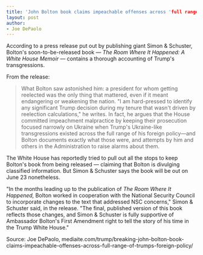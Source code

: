 ```yaml
---
title: 'John Bolton book claims impeachable offenses across 'full range' of Trump's foreign policy'
layout: post
author:
- Joe DePaolo
---
```


According to a press release put out by publishing giant Simon &amp; Schuster, Bolton's soon-to-be-released book — *The Room Where It Happened: A White House Memoir* — contains a thorough accounting of Trump's transgressions.

From the release:

> What Bolton saw astonished him: a president for whom getting reelected was the only thing that mattered, even if it meant endangering or weakening the nation. "I am hard-pressed to identify any significant Trump decision during my tenure that wasn't driven by reelection calculations," he writes. In fact, he argues that the House committed impeachment malpractice by keeping their prosecution focused narrowly on Ukraine when Trump's Ukraine-like transgressions existed across the full range of his foreign policy—and Bolton documents exactly what those were, and attempts by him and others in the Administration to raise alarms about them.

The White House has reportedly tried to pull out all the stops to keep Bolton's book from being released — claiming that Bolton is divulging classified information. But Simon &amp; Schuster says the book will be out on June 23 nonetheless.

"In the months leading up to the publication of *The Room Where It Happened,* Bolton worked in cooperation with the National Security Council to incorporate changes to the text that addressed NSC concerns," Simon &amp; Schuster said, in the release. "The final, published version of this book reflects those changes, and Simon &amp; Schuster is fully supportive of Ambassador Bolton's First Amendment right to tell the story of his time in the Trump White House."

Source: Joe DePaolo, mediaite.com/trump/breaking-john-bolton-book-claims-impeachable-offenses-across-full-range-of-trumps-foreign-policy/
